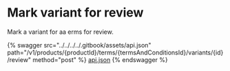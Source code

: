 # Mark variant for review

Mark a variant for aa erms for review.

{% swagger src="../../../../.gitbook/assets/api.json" path="/v1/products/{productId}/terms/{termsAndConditionsId}/variants/{id}/review" method="post" %}
[api.json](../../../../.gitbook/assets/api.json)
{% endswagger %}
